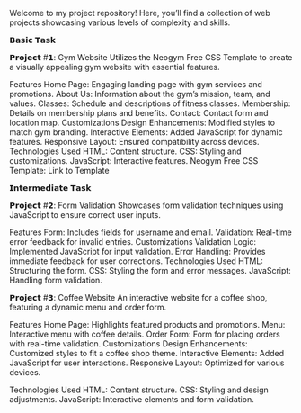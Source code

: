 Welcome to my project repository! Here, you’ll find a collection of web projects showcasing various levels of complexity and skills.

𝗕𝗮𝘀𝗶𝗰 𝗧𝗮𝘀𝗸

𝗣𝗿𝗼𝗷𝗲𝗰𝘁 #𝟭: Gym Website
Utilizes the Neogym Free CSS Template to create a visually appealing gym website with essential features.

Features
Home Page: Engaging landing page with gym services and promotions.
About Us: Information about the gym’s mission, team, and values.
Classes: Schedule and descriptions of fitness classes.
Membership: Details on membership plans and benefits.
Contact: Contact form and location map.
Customizations
Design Enhancements: Modified styles to match gym branding.
Interactive Elements: Added JavaScript for dynamic features.
Responsive Layout: Ensured compatibility across devices.
Technologies Used
HTML: Content structure.
CSS: Styling and customizations.
JavaScript: Interactive features.
Neogym Free CSS Template: Link to Template

𝗜𝗻𝘁𝗲𝗿𝗺𝗲𝗱𝗶𝗮𝘁𝗲 𝗧𝗮𝘀𝗸

𝗣𝗿𝗼𝗷𝗲𝗰𝘁 #𝟮: Form Validation
Showcases form validation techniques using JavaScript to ensure correct user inputs.

Features
Form: Includes fields for username and email.
Validation: Real-time error feedback for invalid entries.
Customizations
Validation Logic: Implemented JavaScript for input validation.
Error Handling: Provides immediate feedback for user corrections.
Technologies Used
HTML: Structuring the form.
CSS: Styling the form and error messages.
JavaScript: Handling form validation.


𝗣𝗿𝗼𝗷𝗲𝗰𝘁 #𝟯: Coffee Website
An interactive website for a coffee shop, featuring a dynamic menu and order form.

Features
Home Page: Highlights featured products and promotions.
Menu: Interactive menu with coffee details.
Order Form: Form for placing orders with real-time validation.
Customizations
Design Enhancements: Customized styles to fit a coffee shop theme.
Interactive Elements: Added JavaScript for user interactions.
Responsive Layout: Optimized for various devices.

Technologies Used
HTML: Content structure.
CSS: Styling and design adjustments.
JavaScript: Interactive elements and form validation.











